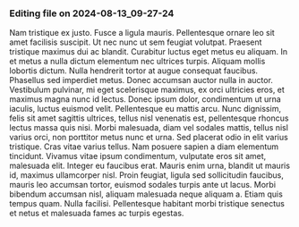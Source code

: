 

### Editing file on 2024-08-13_09-27-24

Nam tristique ex justo. Fusce a ligula mauris. Pellentesque ornare leo sit amet facilisis suscipit. Ut nec nunc ut sem feugiat volutpat. Praesent tristique maximus dui ac blandit. Curabitur luctus eget metus eu aliquam. In et metus a nulla dictum elementum nec ultrices turpis. Aliquam mollis lobortis dictum. Nulla hendrerit tortor at augue consequat faucibus. Phasellus sed imperdiet metus. Donec accumsan auctor nulla in auctor. Vestibulum pulvinar, mi eget scelerisque maximus, ex orci ultricies eros, et maximus magna nunc id lectus. Donec ipsum dolor, condimentum ut urna iaculis, luctus euismod velit. Pellentesque eu mattis arcu. Nunc dignissim, felis sit amet sagittis ultrices, tellus nisl venenatis est, pellentesque rhoncus lectus massa quis nisi. Morbi malesuada, diam vel sodales mattis, tellus nisl varius orci, non porttitor metus nunc et urna.
Sed placerat odio in elit varius tristique. Cras vitae varius tellus. Nam posuere sapien a diam elementum tincidunt. Vivamus vitae ipsum condimentum, vulputate eros sit amet, malesuada elit. Integer eu faucibus erat. Mauris enim urna, blandit ut mauris id, maximus ullamcorper nisl. Proin feugiat, ligula sed sollicitudin faucibus, mauris leo accumsan tortor, euismod sodales turpis ante ut lacus. Morbi bibendum accumsan nisl, aliquam malesuada neque aliquam a. Etiam quis tempus quam. Nulla facilisi. Pellentesque habitant morbi tristique senectus et netus et malesuada fames ac turpis egestas.


